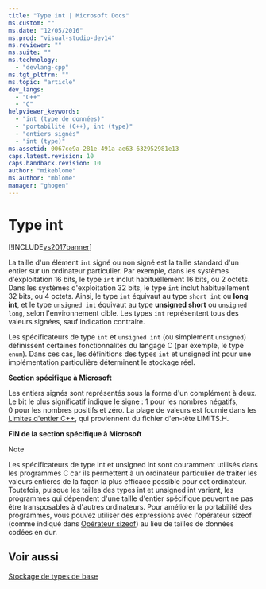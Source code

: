 ```yaml
---
title: "Type int | Microsoft Docs"
ms.custom: ""
ms.date: "12/05/2016"
ms.prod: "visual-studio-dev14"
ms.reviewer: ""
ms.suite: ""
ms.technology: 
  - "devlang-cpp"
ms.tgt_pltfrm: ""
ms.topic: "article"
dev_langs: 
  - "C++"
  - "C"
helpviewer_keywords: 
  - "int (type de données)"
  - "portabilité (C++), int (type)"
  - "entiers signés"
  - "int (type)"
ms.assetid: 0067ce9a-281e-491a-ae63-632952981e13
caps.latest.revision: 10
caps.handback.revision: 10
author: "mikeblome"
ms.author: "mblome"
manager: "ghogen"
---
```

# Type int
[!INCLUDE[vs2017banner](../assembler/inline/includes/vs2017banner.md)]

La taille d'un élément `int` signé ou non signé est la taille standard d'un entier sur un ordinateur particulier.  Par exemple, dans les systèmes d'exploitation 16 bits, le type `int` inclut habituellement 16 bits, ou 2 octets.  Dans les systèmes d'exploitation 32 bits, le type `int` inclut habituellement 32 bits, ou 4 octets.  Ainsi, le type `int` équivaut au type `short int` ou **long int**, et le type `unsigned int` équivaut au type **unsigned short** ou `unsigned long`, selon l'environnement cible.  Les types `int` représentent tous des valeurs signées, sauf indication contraire.  
  
 Les spécificateurs de type `int` et `unsigned int` \(ou simplement `unsigned`\) définissent certaines fonctionnalités du langage C \(par exemple, le type `enum`\).  Dans ces cas, les définitions des types `int` et unsigned int pour une implémentation particulière déterminent le stockage réel.  
  
 **Section spécifique à Microsoft**  
  
 Les entiers signés sont représentés sous la forme d'un complément à deux.  Le bit le plus significatif indique le signe : 1 pour les nombres négatifs, 0 pour les nombres positifs et zéro.  La plage de valeurs est fournie dans les [Limites d'entier C\+\+](../c-language/cpp-integer-limits.md), qui proviennent du fichier d'en\-tête LIMITS.H.  
  
 **FIN de la section spécifique à Microsoft**  
  
> [!NOTE]
>  Les spécificateurs de type int et unsigned int sont couramment utilisés dans les programmes C car ils permettent à un ordinateur particulier de traiter les valeurs entières de la façon la plus efficace possible pour cet ordinateur.  Toutefois, puisque les tailles des types int et unsigned int varient, les programmes qui dépendent d'une taille d'entier spécifique peuvent ne pas être transposables à d'autres ordinateurs.  Pour améliorer la portabilité des programmes, vous pouvez utiliser des expressions avec l'opérateur sizeof \(comme indiqué dans [Opérateur sizeof](../c-language/sizeof-operator-c.md)\) au lieu de tailles de données codées en dur.  
  
## Voir aussi  
 [Stockage de types de base](../c-language/storage-of-basic-types.md)